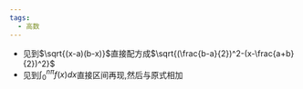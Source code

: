 ```yaml
---
tags:
  - 高数
---
```

- 见到$\sqrt{(x-a)(b-x)}$直接配方成$\sqrt{(\frac{b-a}{2})^2-(x-\frac{a+b}{2})^2}$
- 见到$\int_{0}^{n \pi} f(x)  dx$直接区间再现,然后与原式相加